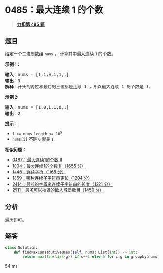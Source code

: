 # 0485：最大连续 1 的个数


> <u>**[力扣第 485 题](https://leetcode.cn/problems/max-consecutive-ones/)**</u>

## 题目

<p>给定一个二进制数组 <code>nums</code> ， 计算其中最大连续 <code>1</code> 的个数。</p>



<p><strong>示例 1：</strong></p>

<pre>
<strong>输入：</strong>nums = [1,1,0,1,1,1]
<strong>输出：</strong>3
<strong>解释：</strong>开头的两位和最后的三位都是连续 1 ，所以最大连续 1 的个数是 3.
</pre>

<p><strong>示例 2:</strong></p>

<pre>
<b>输入：</b>nums = [1,0,1,1,0,1]
<b>输出：</b>2
</pre>



<p><strong>提示：</strong></p>

<ul>
<li><code>1 &lt;= nums.length &lt;= 10<sup>5</sup></code></li>
<li><code>nums[i]</code> 不是 <code>0</code> 就是 <code>1</code>.</li>
</ul>


**相似问题：**
- [0487：最大连续1的个数 II](/leetcode/0487)
- [1004：最大连续1的个数 III（1655 分）](/leetcode/1004)
- [1446：连续字符（1165 分）](/leetcode/1446)
- [1869：哪种连续子字符串更长（1204 分）](/leetcode/1869)
- [2414：最长的字母序连续子字符串的长度（1221 分）](/leetcode/2414)
- [2511：最多可以摧毁的敌人城堡数目（1450 分）](/leetcode/2511)


## 分析

遍历即可。

## 解答

```python
class Solution:
    def findMaxConsecutiveOnes(self, nums: List[int]) -> int:
        return max(len(list(g)) if c==1 else 0 for c,g in groupby(nums))
```
54 ms
